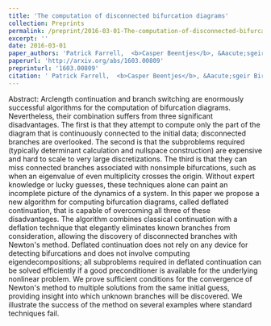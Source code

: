 ```yaml
---
title: 'The computation of disconnected bifurcation diagrams'
collection: Preprints
permalink: /preprint/2016-03-01-The-computation-of-disconnected-bifurcation-diagrams
excerpt: ''
date: 2016-03-01
paper_authors: 'Patrick Farrell,  <b>Casper Beentjes</b>, &Aacute;sgeir Birkisson'
paperurl: 'http://arxiv.org/abs/1603.00809'
preprinturl: '1603.00809'
citation: ' Patrick Farrell,  <b>Casper Beentjes</b>, &Aacute;sgeir Birkisson, &quot;The computation of disconnected bifurcation diagrams.&quot; arXiv:1603.00809 [math.NA].'
---
```

Abstract:
Arclength continuation and branch switching are enormously successful algorithms for the computation of bifurcation diagrams. Nevertheless, their combination suffers from three significant disadvantages. The first is that they attempt to compute only the part of the diagram that is continuously connected to the initial data; disconnected branches are overlooked. The second is that the subproblems required (typically determinant calculation and nullspace construction) are expensive and hard to scale to very large discretizations. The third is that they can miss connected branches associated with nonsimple bifurcations, such as when an eigenvalue of even multiplicity crosses the origin. Without expert knowledge or lucky guesses, these techniques alone can paint an incomplete picture of the dynamics of a system. In this paper we propose a new algorithm for computing bifurcation diagrams, called deflated continuation, that is capable of overcoming all three of these disadvantages. The algorithm combines classical continuation with a deflation technique that elegantly eliminates known branches from consideration, allowing the discovery of disconnected branches with Newton&apos;s method. Deflated continuation does not rely on any device for detecting bifurcations and does not involve computing eigendecompositions; all subproblems required in deflated continuation can be solved efficiently if a good preconditioner is available for the underlying nonlinear problem. We prove sufficient conditions for the convergence of Newton&apos;s method to multiple solutions from the same initial guess, providing insight into which unknown branches will be discovered. We illustrate the success of the method on several examples where standard techniques fail.
